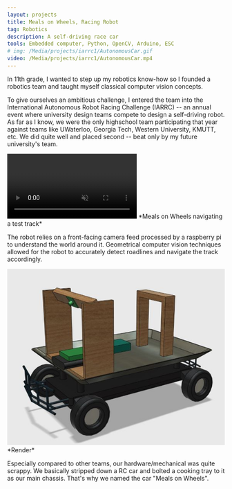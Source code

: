 ```yaml
---
layout: projects
title: Meals on Wheels, Racing Robot
tag: Robotics
description: A self-driving race car
tools: Embedded computer, Python, OpenCV, Arduino, ESC 
# img: /Media/projects/iarrc1/AutonomousCar.gif
video: /Media/projects/iarrc1/AutonomousCar.mp4
---
```

In 11th grade, I wanted to step up my robotics know-how so I founded a robotics team and taught myself classical computer vision concepts. 

To give ourselves an ambitious challenge, I entered the team into the International Autonomous Robot Racing Challenge (IARRC) -- an annual event where university design teams compete to design a self-driving robot. As far as I know, we were the only highschool team participating that year against teams like UWaterloo, Georgia Tech, Western University, KMUTT, etc. We did quite well and placed second -- beat only by my future university's team.

<video autoplay loop muted playsinline>
 <source src="/Media/projects/iarrc1/AutonomousCar.mp4" type="video/mp4">
</video>
*Meals on Wheels navigating a test track* 

The robot relies on a front-facing camera feed processed by a raspberry pi to understand the world around it. Geometrical computer vision techniques allowed for the robot to accurately detect roadlines and navigate the track accordingly.

<img src="/Media/projects/iarrc1/car1.jpg">
*Render*

Especially compared to other teams, our hardware/mechanical was quite scrappy. We basically stripped down a RC car and bolted a cooking tray to it as our main chassis. That's why we named the car "Meals on Wheels".
